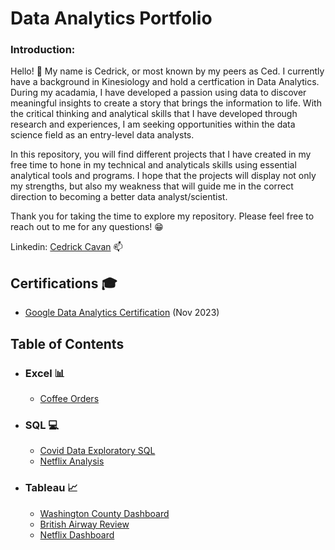 # Data Analytics Portfolio

### Introduction:
Hello! :wave: My name is Cedrick, or most known by my peers as Ced. I currently have a background in Kinesiology and hold a certfication in Data Analytics. During my acadamia, I have developed a passion using data to discover meaningful insights to create a story that brings the information to life. With the critical thinking and analytical skills that I have developed through research and experiences, I am seeking opportunities within the data science field as an entry-level data analysts.

In this repository, you will find different projects that I have created in my free time to hone in my technical and analyticals skills using essential analytical tools and programs. I hope that the projects will display not only my strengths, but also my weakness that will guide me in the correct direction to becoming a better data analyst/scientist.

Thank you for taking the time to explore my repository. Please feel free to reach out to me for any questions! :grin:

Linkedin: [Cedrick Cavan](https://www.linkedin.com/in/cedrickcavan1999/) :mailbox:

## Certifications 🎓

- [Google Data Analytics Certification](https://coursera.org/share/04c0e197baf06215a78a8bec27cf07d3) (Nov 2023)

## Table of Contents
- ### Excel 📊
  - [Coffee Orders](https://github.com/CavCed/Data-Analytics-Portfolio/blob/52b7149334ed104f67f6fe31289249f768ed0224/Excel/Excel%20Coffee%20Order%20Dashboard.xlsx)
- ### SQL 💻
  - [Covid Data Exploratory SQL](https://github.com/CavCed/Data-Analytics-Portfolio/blob/0135a743745a510dd951771df0d301c398836f0c/SQL/Covid%20Project%20Query.sql)
  - [Netflix Analysis](https://github.com/CavCed/Data-Analytics-Portfolio/blob/0135a743745a510dd951771df0d301c398836f0c/SQL/Netflix/Full%20Analysis.md)
- ### Tableau 📈
  - [Washington County Dashboard](https://github.com/CavCed/Data-Analytics-Portfolio/tree/f0994aa567fdcefc9d56aaaf1703567d025214c9/Tableau#washington-county-sales)
  - [British Airway Review](https://github.com/CavCed/Data-Analytics-Portfolio/tree/f0994aa567fdcefc9d56aaaf1703567d025214c9/Tableau#washington-county-sales)
  - [Netflix Dashboard](https://public.tableau.com/views/NetflixDashboard_17083612145830/Dashboard1?:language=en-US&:sid=&:display_count=n&:origin=viz_share_link)
